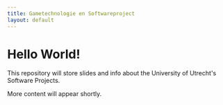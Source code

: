 ```yaml
---
title: Gametechnologie en Softwareproject
layout: default
---
```


# Hello World!

This repository will store slides and info about the University of Utrecht's Software Projects.

More content will appear shortly.
